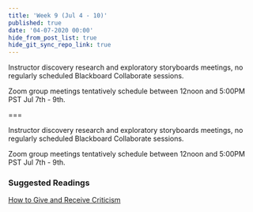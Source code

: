```yaml
---
title: 'Week 9 (Jul 4 - 10)'
published: true
date: '04-07-2020 00:00'
hide_from_post_list: true
hide_git_sync_repo_link: true
---
```


Instructor discovery research and exploratory storyboards meetings, no regularly scheduled Blackboard Collaborate sessions.  

Zoom group meetings tentatively schedule between 12noon and 5:00PM PST Jul 7th - 9th.

===

Instructor discovery research and exploratory storyboards meetings, no regularly scheduled Blackboard Collaborate sessions.

Zoom group meetings tentatively schedule between 12noon and 5:00PM PST Jul 7th - 9th.

### Suggested Readings  
[How to Give and Receive Criticism](http://scottberkun.com/essays/35-how-to-give-and-receive-criticism/)  
